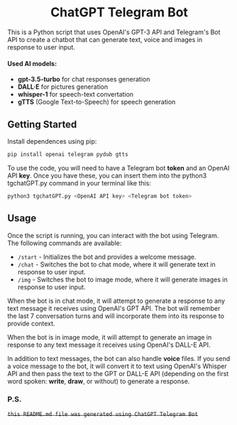 <h1 align="center">ChatGPT Telegram Bot</h1>

This is a Python script that uses OpenAI's GPT-3 API and Telegram's Bot API to create a chatbot that can generate text, voice and images in response to user input.

#### Used AI models:
- **gpt-3.5-turbo** for chat responses generation
- **DALL·E** for pictures generation
- **whisper-1** for speech-text convertation
- **gTTS** (Google Text-to-Speech) for speech generation

## Getting Started
Install dependences using pip:
```bash
pip install openai telegram pydub gtts
```

To use the code, you will need to have a Telegram bot **token** and an OpenAI API **key**. Once you have these, you can insert them into the python3 tgchatGPT.py command in your terminal like this:
```bash
python3 tgchatGPT.py <OpenAI API key> <Telegram bot token>
```

## Usage
Once the script is running, you can interact with the bot using Telegram. The following commands are available:

- `/start` - Initializes the bot and provides a welcome message.
- `/chat` - Switches the bot to chat mode, where it will generate text in response to user input.
- `/img` - Switches the bot to image mode, where it will generate images in response to user input.

When the bot is in chat mode, it will attempt to generate a response to any text message it receives using OpenAI's GPT API. The bot will remember the last 7 conversation turns and will incorporate them into its response to provide context.

When the bot is in image mode, it will attempt to generate an image in response to any text message it receives using OpenAI's DALL-E API.

In addition to text messages, the bot can also handle **voice** files. If you send a voice message to the bot, it will convert it to text using OpenAI's Whisper API and then pass the text to the GPT or DALL-E API (depending on the first word spoken: **write**, **draw**, or without) to generate a response.

### P.S.
~~`this README.md file was generated using ChatGPT Telegram Bot`~~




